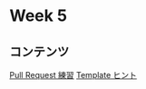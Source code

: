 # Week 5

<!-- ## 対応するプレゼンテーション資料

[Engineer Guild Bootcamp 第 5 回プレゼンテーション資料](https://localhost) -->

## コンテンツ

[Pull Request 練習](./Pull_Request練習.md)
[Template ヒント](./Templateヒント.md)
